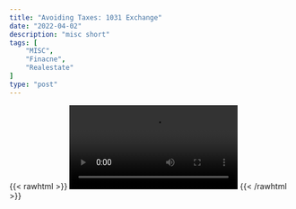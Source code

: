 ```yaml
---
title: "Avoiding Taxes: 1031 Exchange"
date: "2022-04-02"
description: "misc short"
tags: [
    "MISC",
    "Finacne",
    "Realestate"
]
type: "post"
---
```

{{< rawhtml >}}
    <video width="auto" height="auto" controls>
        <source src="https://clips.dev00ps.com/MISC/Avoiding%20Taxes%20Legally%20the%201031%20exchange..mp4" type="video/mp4"> 
    </video>
{{< /rawhtml >}}
